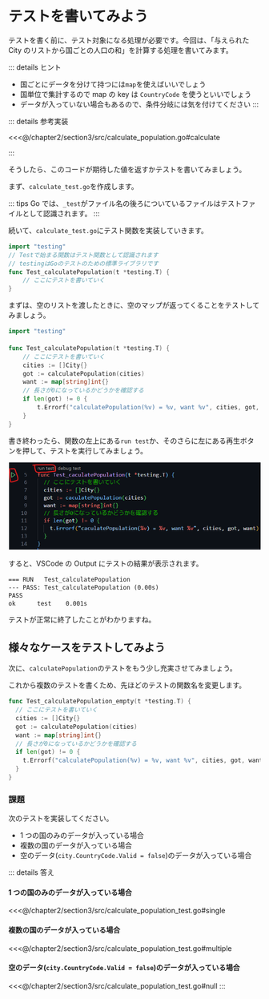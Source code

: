 # テストを書いてみよう

テストを書く前に、テスト対象になる処理が必要です。今回は、「与えられた City のリストから国ごとの人口の和」を計算する処理を書いてみます。

::: details ヒント
- 国ごとにデータを分けて持つには`map`を使えばいいでしょう
- 国単位で集計するので map の key は `CountryCode` を使うといいでしょう
- データが入っていない場合もあるので、条件分岐には気を付けてください
:::

::: details 参考実装

<<<@/chapter2/section3/src/calculate_population.go#calculate

:::

そうしたら、このコードが期待した値を返すかテストを書いてみましょう。

まず、`calculate_test.go`を作成します。

::: tips
Go では、`_test`がファイル名の後ろについているファイルはテストファイルとして認識されます。
:::

続いて、`calculate_test.go`にテスト関数を実装していきます。

```go
import "testing"
// Testで始まる関数はテスト関数として認識されます
// testingはGoのテストのための標準ライブラリです
func Test_calculatePopulation(t *testing.T) {
    // ここにテストを書いていく
}
```

まずは、空のリストを渡したときに、空のマップが返ってくることをテストしてみましょう。

```go
import "testing"

func Test_calculatePopulation(t *testing.T) {
	// ここにテストを書いていく
	cities := []City{}
	got := calculatePopulation(cities)
	want := map[string]int{}
	// 長さが0になっているかどうかを確認する
	if len(got) != 0 {
		t.Errorf("calculatePopulation(%v) = %v, want %v", cities, got, want)
	}
}

```

書き終わったら、関数の左上にある`run test`か、そのさらに左にある再生ボタンを押して、テストを実行してみましょう。

![](./images/run_test.png)

すると、VSCode の Output にテストの結果が表示されます。
```
=== RUN   Test_calculatePopulation
--- PASS: Test_calculatePopulation (0.00s)
PASS
ok  	test	0.001s
```

テストが正常に終了したことがわかりますね。

## 様々なケースをテストしてみよう

次に、`calculatePopulation`のテストをもう少し充実させてみましょう。

これから複数のテストを書くため、先ほどのテストの関数名を変更します。

```go
func Test_calculatePopulation_empty(t *testing.T) {
  // ここにテストを書いていく
  cities := []City{}
  got := calculatePopulation(cities)
  want := map[string]int{}
  // 長さが0になっているかどうかを確認する
  if len(got) != 0 {
    t.Errorf("calculatePopulation(%v) = %v, want %v", cities, got, want)
  }
}
```
### 課題
次のテストを実装してください。

- 1 つの国のみのデータが入っている場合
- 複数の国のデータが入っている場合
- 空のデータ(`city.CountryCode.Valid = false`)のデータが入っている場合

::: details 答え

#### 1 つの国のみのデータが入っている場合
<<<@/chapter2/section3/src/calculate_population_test.go#single

#### 複数の国のデータが入っている場合
<<<@/chapter2/section3/src/calculate_population_test.go#multiple

#### 空のデータ(`city.CountryCode.Valid = false`)のデータが入っている場合
<<<@/chapter2/section3/src/calculate_population_test.go#null
::: 
